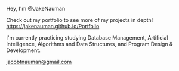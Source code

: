 Hey, I'm @JakeNauman

Check out my portfolio to see more of my projects in depth!
https://jakenauman.github.io/Portfolio


I'm currently practicing studying Database Management, Artificial Intelligence, Algorithms and Data Structures, and Program Design & Development.

jacobtnauman@gmail.com
